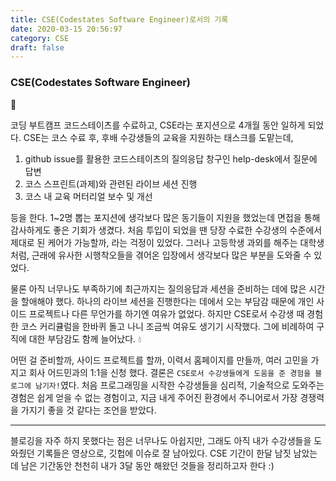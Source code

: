 ```yaml
---
title: CSE(Codestates Software Engineer)로서의 기록
date: 2020-03-15 20:56:97
category: CSE
draft: false
---
```


### CSE(Codestates Software Engineer)

🚀

코딩 부트캠프 코드스테이츠를 수료하고, CSE라는 포지션으로 4개월 동안 일하게 되었다.
CSE는 코스 수료 후, 후배 수강생들의 교육을 지원하는 태스크를 도맡는데,

1. github issue를 활용한 코드스테이츠의 질의응답 창구인 help-desk에서 질문에 답변
2. 코스 스프린트(과제)와 관련된 라이브 세션 진행
3. 코스 내 교육 머터리얼 보수 및 개선

등을 한다.
1~2명 뽑는 포지션에 생각보다 많은 동기들이 지원을 했었는데 면접을 통해 감사하게도 좋은 기회가 생겼다.
처음 투입이 되었을 땐 당장 수료한 수강생의 수준에서 제대로 된 케어가 가능할까, 라는 걱정이 있었다.
그러나 고등학생 과외를 해주는 대학생처럼, 근래에 유사한 시행착오들을 겪어온 입장에서 생각보다 많은 부분을 도와줄 수 있었다.

물론 아직 너무나도 부족하기에 최근까지는 질의응답과 세션을 준비하는 데에 많은 시간을 할애해야 했다. 하나의 라이브 세션을 진행한다는 데에서 오는 부담감 때문에 개인 사이드 프로젝트나 다른 무언가를 하기엔 여유가 없었다. 하지만 CSE로서 수강생 때 경험한 코스 커리큘럼을 한바퀴 돌고 나니 조금씩 여유도 생기기 시작했다. 그에 비례하여 구직에 대한 부담감도 함께 늘어났다. 💧

어떤 걸 준비할까, 사이드 프로젝트를 할까, 이력서 홈페이지를 만들까, 여러 고민을 가지고 회사 어드민과의 1:1을 신청 했다. 결론은 `CSE로서 수강생들에게 도움을 준 경험을 블로그에 남기자!`였다. 처음 프로그래밍을 시작한 수강생들을 심리적, 기술적으로 도와주는 경험은 쉽게 얻을 수 없는 경험이고, 지금 내게 주어진 환경에서 주니어로서 가장 경쟁력을 가지기 좋을 것 같다는 조언을 받았다.

---

블로깅을 자주 하지 못했다는 점은 너무나도 아쉽지만, 그래도 아직 내가 수강생들을 도와줬던 기록들은 영상으로, 깃헙에 이슈로 잘 남아있다. CSE 기간이 한달 남짓 남았는데 남은 기간동안 천천히 내가 3달 동안 해왔던 것들을 정리하고자 한다 :)
